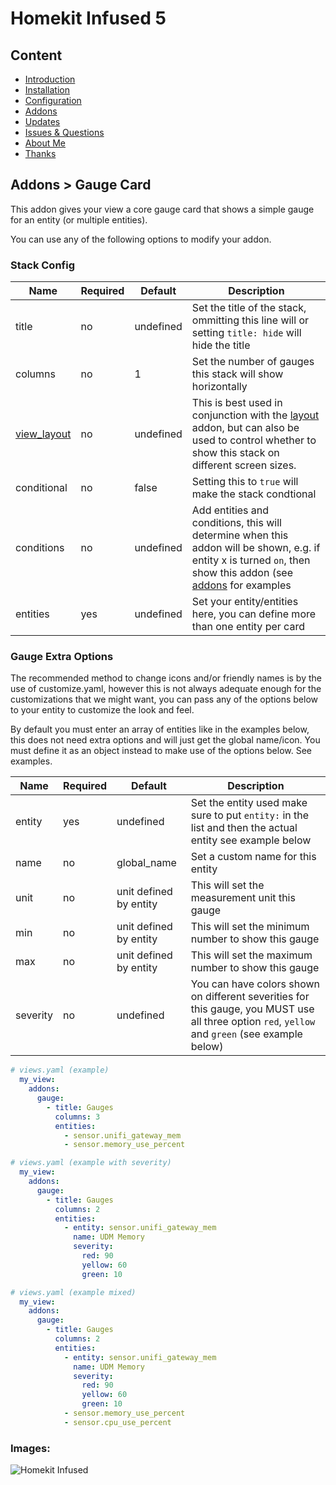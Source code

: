 # Homekit Infused 5

## Content
- [Introduction](../index.md)
- [Installation](../installation.md)
- [Configuration](../configuration.md)
- [Addons](../addons.md)
- [Updates](../updates.md)
- [Issues & Questions](../issues.md)
- [About Me](../about.md)
- [Thanks](../thanks.md)

## Addons > Gauge Card

This addon gives your view a core gauge card that shows a simple gauge for an entity (or multiple entities).

You can use any of the following options to modify your addon.

### Stack Config

| Name | Required | Default | Description |
|----------------------------------|-------------|----------------------|-----------------------------------------------------------------------------------------------------------------------------------------------------------------------------------|
| title | no | undefined | Set the title of the stack, ommitting this line will or setting `title: hide` will hide the title |
| columns | no | 1 | Set the number of gauges this stack will show horizontally |
| [view_layout](layout.md#view-layout) | no | undefined | This is best used in conjunction with the [layout](layout.md#view-layout) addon, but can also be used to control whether to show this stack on different screen sizes. |
| conditional | no | false | Setting this to `true` will make the stack condtional |
| conditions | no | undefined | Add entities and conditions, this will determine when this addon will be shown, e.g. if entity x is turned `on`, then show this addon (see [addons](../addons.md) for examples |
| entities | yes | undefined | Set your entity/entities here, you can define more than one entity per card |

### Gauge Extra Options
The recommended method to change icons and/or friendly names is by the use of customize.yaml, however this is not always adequate enough for the customizations that we might want, you can pass any of the options below to your entity to customize the look and feel.

By default you must enter an array of entities like in the examples below, this does not need extra options and will just get the global name/icon.
You must define it as an object instead to make use of the options below. See examples.

| Name | Required | Default | Description |
|----------------------------------|-------------|----------------------|-----------------------------------------------------------------------------------------------------------------------------------------------------------------------------------|
| entity | yes | undefined | Set the entity used make sure to put `entity:` in the list and then the actual entity see example below |
| name | no | global_name | Set a custom name for this entity |
| unit | no | unit defined by entity | This will set the measurement unit this gauge |
| min | no | unit defined by entity | This will set the minimum number to show this gauge |
| max | no | unit defined by entity | This will set the maximum number to show this gauge |
| severity | no | undefined | You can have colors shown on different severities for this gauge, you MUST use all three option `red`, `yellow` and `green` (see example below) |

```yaml
# views.yaml (example)
  my_view:
    addons:
      gauge:
        - title: Gauges
          columns: 3
          entities:
            - sensor.unifi_gateway_mem
            - sensor.memory_use_percent
``` 
```yaml
# views.yaml (example with severity)
  my_view:
    addons:
      gauge:
        - title: Gauges
          columns: 2
          entities:
            - entity: sensor.unifi_gateway_mem
              name: UDM Memory
              severity:
                red: 90
                yellow: 60
                green: 10
```
```yaml
# views.yaml (example mixed)
  my_view:
    addons:
      gauge:
        - title: Gauges
          columns: 2
          entities:
            - entity: sensor.unifi_gateway_mem
              name: UDM Memory
              severity:
                red: 90
                yellow: 60
                green: 10
            - sensor.memory_use_percent
            - sensor.cpu_use_percent
```

### Images:

![Homekit Infused](../images/hki-gauge.png)
